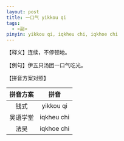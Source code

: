 ```yaml
---
layout: post
title: 一口气 yikkou qi
tags:
  - <副>
pinyin: yikkou qi, iqkheu chi, iqkhoe chi 
---
```


【释义】连续，不停顿地。                                

【例句】伊五只汤团一口气吃光。                          

【拼音方案对照】          

| 拼音方案 | 拼音 |             
| :---: | :---: |                 
| 钱式 | yikkou qi |                 
| 吴语学堂 | iqkheu chi |                 
| 法吴 | iqkhoe chi |                 
